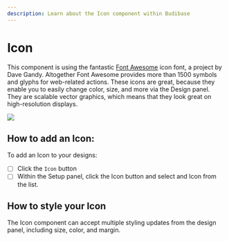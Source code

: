 ```yaml
---
description: Learn about the Icon component within Budibase
---
```


# Icon

This component is using the fantastic [Font Awesome](http://fortawesome.github.com/Font-Awesome/) icon font, a project by Dave Gandy. Altogether Font Awesome provides more than 1500 symbols and glyphs for web-related actions. These icons are great, because they enable you to easily change color, size, and more via the Design panel. They are scalable vector graphics, which means that they look great on high-resolution displays.

![](../../../.gitbook/assets/icon.png)

## How to add an Icon:

To add an Icon to your designs:

* [ ] Click the `Icon` button
* [ ] Within the Setup panel, click the Icon button and select and Icon from the list. 

## How to style your Icon

The Icon component can accept multiple styling updates from the design panel, including size, color, and margin.

